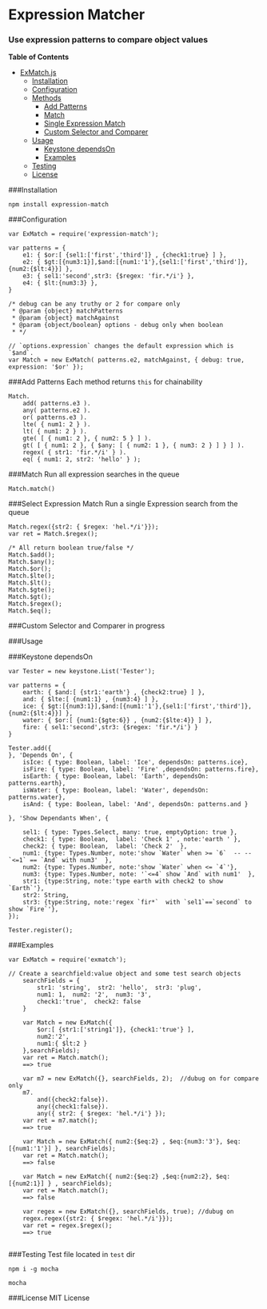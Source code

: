 # Expression Matcher
### Use expression patterns to compare object values

**Table of Contents**

- [ExMatch.js](#expression-matcher)
	- [Installation](#installation)
	- [Configuration](#configuration)
	- [Methods](#add-patterns)
		- [Add Patterns](#add-patterns)
		- [Match](#match)
		- [Single Expression Match](#select-expression-match)
		- [Custom Selector and Comparer](#custom-selector-and-comparer)	
	- [Usage](#usage)
		- [Keystone dependsOn](#keystone-dependson)
		- [Examples](#examples)
	- [Testing](#testing)
	- [License](#license)


###Installation
```
npm install expression-match
```
###Configuration
```
var ExMatch = require('expression-match');

var patterns = {
	e1: { $or:[ {sel1:['first','third']} , {check1:true} ] },
	e2: { $gt:[{num3:1}],$and:[{num1:'1'},{sel1:['first','third']},{num2:{$lt:4}}] },
	e3: { sel1:'second',str3: {$regex: 'fir.*/i'} },
	e4: { $lt:{num3:3} },
}

/* debug can be any truthy or 2 for compare only
 * @param {object} matchPatterns
 * @param {object} matchAgainst
 * @param {object/boolean} options - debug only when boolean 
 * */
 
// `options.expression` changes the default expression which is `$and`.  
var Match = new ExMatch( patterns.e2, matchAgainst, { debug: true, expression: '$or' });

```

###Add Patterns
Each method returns `this` for chainability
```
Match.
	add( patterns.e3 ).
	any( patterns.e2 ).
	or( patterns.e3 ).
	lte( { num1: 2 } ).
	lt( { num1: 2 } ).
	gte( [ { num1: 2 }, { num2: 5 } ] ).
	gt( [ { num1: 2 }, { $any: [ { num2: 1 }, { num3: 2 } ] } ] ).
	regex( { str1: 'fir.*/i' } ).
	eq( { num1: 2, str2: 'hello' } );

```

###Match
Run all expression searches in the queue
```
Match.match()
```

###Select Expression Match
Run a single Expression search from the queue
```
Match.regex({str2: { $regex: 'hel.*/i'}});
var ret = Match.$regex();

/* All return boolean true/false */
Match.$add();
Match.$any(); 
Match.$or();
Match.$lte();
Match.$lt();
Match.$gte();
Match.$gt();
Match.$regex();
Match.$eq();

```

###Custom Selector and Comparer
in progress

###Usage

###Keystone dependsOn
```
var Tester = new keystone.List('Tester');

var patterns = {
	earth: { $and:[ {str1:'earth'} , {check2:true} ] },
	and: { $lte:[ {num1:1} , {num3:4} ] },
	ice: { $gt:[{num3:1}],$and:[{num1:'1'},{sel1:['first','third']},{num2:{$lt:4}}] },
	water: { $or:[ {num1:{$gte:6}} , {num2:{$lte:4}} ] },
	fire: { sel1:'second',str3: {$regex: 'fir.*/i'} }
}

Tester.add({
}, 'Depends On', {
	isIce: { type: Boolean, label: 'Ice', dependsOn: patterns.ice},
	isFire: { type: Boolean, label: 'Fire' ,dependsOn: patterns.fire},
	isEarth: { type: Boolean, label: 'Earth', dependsOn: patterns.earth},
	isWater: { type: Boolean, label: 'Water', dependsOn: patterns.water},
	isAnd: { type: Boolean, label: 'And', dependsOn: patterns.and }

}, 'Show Dependants When', {

    sel1: { type: Types.Select, many: true, emptyOption: true },
	check1: { type: Boolean,  label: 'Check 1' , note:'earth ' },
	check2: { type: Boolean,  label: 'Check 2'  },
	num1: {type: Types.Number, note:'show `Water` when >= `6`  -- --  `<=1` == `And` with num3'  },
	num2: {type: Types.Number, note:'show `Water` when <= `4`'},
	num3: {type: Types.Number, note: '`<=4` show `And` with num1'  },
	str1: {type:String, note:'type earth with check2 to show `Earth`'},
	str2: String,
	str3: {type:String, note:'regex `fir*`  with `sel1`==`second` to show `Fire`'},
});

Tester.register();

```
###Examples
```
var ExMatch = require('exmatch');

// Create a searchfield:value object and some test search objects
	searchFields = {
		str1: 'string',  str2: 'hello',  str3: 'plug',
		num1: 1,  num2: '2',  num3: '3', 
        check1:'true',  check2: false
	}
	
    var Match = new ExMatch({
    	$or:[ {str1:['string1']}, {check1:'true'} ],
        num2:'2',
        num1:{ $lt:2 }
    },searchFields);
    var ret = Match.match();
    ==> true
    
    var m7 = new ExMatch({}, searchFields, 2);  //dubug on for compare only
	m7.
    	and({check2:false}).
		any({check1:false}).
		any({ str2: { $regex: 'hel.*/i'} });
	var ret = m7.match();
	==> true
    
    var Match = new ExMatch({ num2:{$eq:2} , $eq:{num3:'3'}, $eq:[{num1:'1'}] }, searchFields);
    var ret = Match.match();
    ==> false
    
    var Match = new ExMatch({ num2:{$eq:2} ,$eq:{num2:2}, $eq:[{num2:1}] } , searchFields);
    var ret = Match.match();
    ==> false
    
    var regex = new ExMatch({}, searchFields, true); //dubug on
	regex.regex({str2: { $regex: 'hel.*/i'}});
	var ret = regex.$regex();
	==> true
   

```

###Testing
Test file located in `test` dir
```
npm i -g mocha

mocha

```


###License
MIT License

